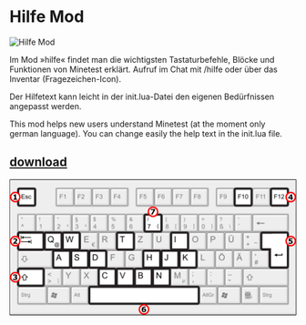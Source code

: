 # Hilfe Mod
![Hilfe Mod](https://github.com/mmmsued/hilfe)

Im Mod »hilfe« findet man die wichtigsten Tastaturbefehle, Blöcke und Funktionen von Minetest erklärt. Aufruf im Chat mit /hilfe oder über das Inventar (Fragezeichen-Icon).

Der Hilfetext kann leicht in der init.lua-Datei den eigenen Bedürfnissen angepasst werden.

This mod helps new users understand Minetest (at the moment only german language). You can change easily the help text in the init.lua file.
## [download](https://github.com/mmmsued/hilfe)

<img src="Screenshot.png">
